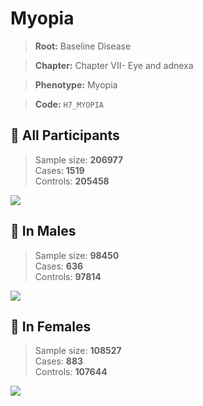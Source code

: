 # Myopia

> **Root:** Baseline Disease  

> **Chapter:** Chapter VII- Eye and adnexa  

> **Phenotype:** Myopia  

> **Code:** `H7_MYOPIA`

## 🧪 All Participants  
> Sample size: **206977**  
> Cases: **1519**  
> Controls: **205458**
<img src="/Disease/Figures/ALL/Incidence/H7_MYOPIA.png"/>
<CsvTable src="/Disease_Data/ALL/Incidence/COX_H7_MYOPIA.csv" label="🔍 View full results" />

## 👨 In Males  
> Sample size: **98450**  
> Cases: **636**  
> Controls: **97814**
<img src="/Disease/Figures/Male/Incidence/H7_MYOPIA.png"/>
<CsvTable src="/Disease_Data/Male/Incidence/COX_H7_MYOPIA.csv" label="🔍 View full results" />

## 👩 In Females  
> Sample size: **108527**  
> Cases: **883**  
> Controls: **107644**
<img src="/Disease/Figures/Female/Incidence/H7_MYOPIA.png"/>
<CsvTable src="/Disease_Data/Female/Incidence/COX_H7_MYOPIA.csv" label="🔍 View full results" />
